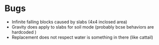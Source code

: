 # Bugs


- Infinite falling blocks caused by slabs (4x4 inclosed area)
- Gravity does apply to slabs for soil mode (probably bcse behaviors are hardcoded )
- Replacement does not respect water is something in there (like cattail)